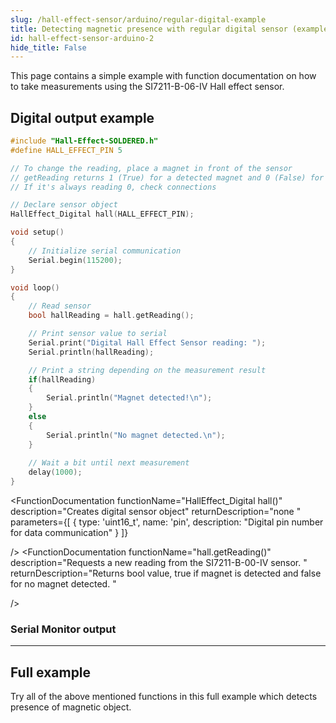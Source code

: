 ```yaml
---
slug: /hall-effect-sensor/arduino/regular-digital-example
title: Detecting magnetic presence with regular digital sensor (example)
id: hall-effect-sensor-arduino-2 
hide_title: False
---
```

This page contains a simple example with function documentation on how to take measurements using the SI7211-B-06-IV Hall effect sensor.

## Digital output example

```cpp
#include "Hall-Effect-SOLDERED.h"
#define HALL_EFFECT_PIN 5

// To change the reading, place a magnet in front of the sensor
// getReading returns 1 (True) for a detected magnet and 0 (False) for no magnet detected
// If it's always reading 0, check connections

// Declare sensor object
HallEffect_Digital hall(HALL_EFFECT_PIN);

void setup()
{
    // Initialize serial communication
    Serial.begin(115200);
}

void loop()
{
    // Read sensor
    bool hallReading = hall.getReading();

    // Print sensor value to serial
    Serial.print("Digital Hall Effect Sensor reading: ");
    Serial.println(hallReading);

    // Print a string depending on the measurement result
    if(hallReading)
    {
        Serial.println("Magnet detected!\n");
    }
    else
    {
        Serial.println("No magnet detected.\n");
    }
    
    // Wait a bit until next measurement
    delay(1000);
}
```
<FunctionDocumentation
  functionName="HallEffect_Digital hall()"
  description="Creates digital sensor object"
  returnDescription="none "
  parameters={[
    { type: 'uint16_t', name: 'pin', description: "Digital pin number for data communication" }
  ]}
  
/>
<FunctionDocumentation
  functionName="hall.getReading()"
  description="Requests a new reading from the SI7211-B-00-IV sensor. "
  returnDescription="Returns bool value, true if magnet is detected and false for no magnet detected. "
  
/>


### Serial Monitor output
<CenteredImage src="/img/hall-effect-sensor/hall-effect-sensor_digital_serial_monitor.jpg" alt="Output from Serial Monitor" caption="Output from Serial Monitor" width="400px" />

---

## Full example

Try all of the above mentioned functions in this full example which detects presence of magnetic object.

<QuickLink 
  title="digitalRead.ino" 
  description="Example file for using digital Hall effect sensor."
  url="https://github.com/SolderedElectronics/Soldered-Hall-Effect-Sensor-Arduino-Library/blob/main/examples/digitalRead/digitalRead.ino" 
/>